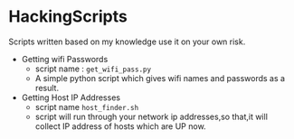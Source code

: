 # HackingScripts
Scripts written based on my knowledge use it on your own risk.

- Getting wifi Passwords
    - script name : `get_wifi_pass.py`
    - A simple python script which gives wifi names and passwords as a result.
- Getting Host IP Addresses
    - script name `host_finder.sh`
    - script will run through your network ip addresses,so that,it will collect IP address of hosts which are UP now.
